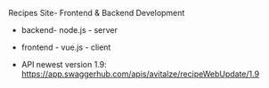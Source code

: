 
Recipes Site-  Frontend & Backend Development

* backend- node.js - server

* frontend - vue.js - client 


* API newest version 1.9: https://app.swaggerhub.com/apis/avitalze/recipeWebUpdate/1.9
